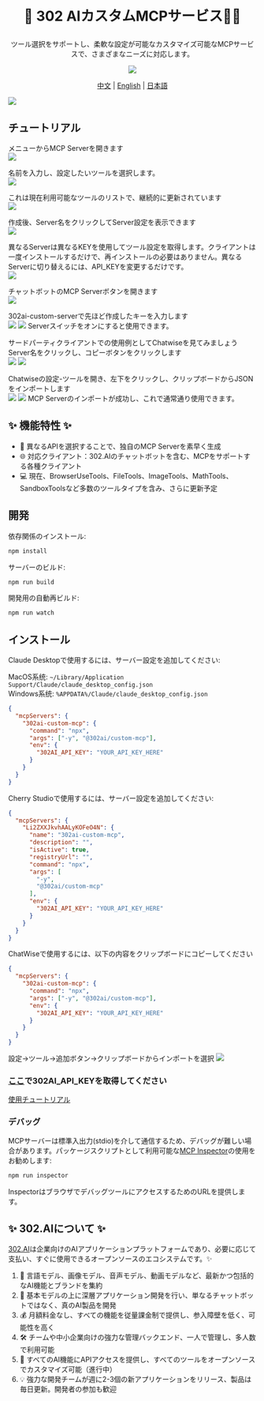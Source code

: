 # <p align="center">🤖 302 AIカスタムMCPサービス🚀✨</p>

<p align="center">ツール選択をサポートし、柔軟な設定が可能なカスタマイズ可能なMCPサービスで、さまざまなニーズに対応します。</p>

<p align="center"><a href="https://www.npmjs.com/package/@302ai/custom-mcp" target="blank"><img src="https://file.302.ai/gpt/imgs/github/20250102/72a57c4263944b73bf521830878ae39a.png" /></a></p >

<p align="center"><a href="README_zh.md">中文</a> | <a href="README.md">English</a> | <a href="README_ja.md">日本語</a></p>

![](docs/302_AI_Custom_MCP_Server_jp.png) 

## チュートリアル
メニューからMCP Serverを開きます   
![](docs/302_AI_Custom_MCP_Server_screenshot_01.png)     

名前を入力し、設定したいツールを選択します。   
![](docs/302_AI_Custom_MCP_Server_screenshot_02.png)

これは現在利用可能なツールのリストで、継続的に更新されています   
![](docs/302_AI_Custom_MCP_Server_screenshot_03.png)

作成後、Server名をクリックしてServer設定を表示できます   
![](docs/302_AI_Custom_MCP_Server_screenshot_04.png)

異なるServerは異なるKEYを使用してツール設定を取得します。クライアントは一度インストールするだけで、再インストールの必要はありません。異なるServerに切り替えるには、API_KEYを変更するだけです。    
![](docs/302_AI_Custom_MCP_Server_screenshot_05.png)

チャットボットのMCP Serverボタンを開きます   
![](docs/302_AI_Custom_MCP_Server_screenshot_06.png)

302ai-custom-serverで先ほど作成したキーを入力します    
![](docs/302_AI_Custom_MCP_Server_screenshot_07.png)
![](docs/302_AI_Custom_MCP_Server_screenshot_08.png)
Serverスイッチをオンにすると使用できます。  

サードパーティクライアントでの使用例としてChatwiseを見てみましょう
Server名をクリックし、コピーボタンをクリックします    
![](docs/302_AI_Custom_MCP_Server_screenshot_09.png)
![](docs/302_AI_Custom_MCP_Server_screenshot_10.png)

Chatwiseの設定-ツールを開き、左下をクリックし、クリップボードからJSONをインポートします   
![](docs/302_AI_Custom_MCP_Server_screenshot_11.png)
![](docs/302_AI_Custom_MCP_Server_screenshot_12.png)
MCP Serverのインポートが成功し、これで通常通り使用できます。

## ✨ 機能特性 ✨
- 🔧 異なるAPIを選択することで、独自のMCP Serverを素早く生成
- 🌐 対応クライアント：302.AIのチャットボットを含む、MCPをサポートする各種クライアント
- 💻 現在、BrowserUseTools、FileTools、ImageTools、MathTools、SandboxToolsなど多数のツールタイプを含み、さらに更新予定

## 開発

依存関係のインストール:

```bash
npm install
```

サーバーのビルド:

```bash
npm run build
```

開発用の自動再ビルド:

```bash
npm run watch
```

## インストール

Claude Desktopで使用するには、サーバー設定を追加してください:

MacOS系统: `~/Library/Application Support/Claude/claude_desktop_config.json`    
Windows系统: `%APPDATA%/Claude/claude_desktop_config.json`

```json
{
  "mcpServers": {
    "302ai-custom-mcp": {
      "command": "npx",
      "args": ["-y", "@302ai/custom-mcp"],
      "env": {
        "302AI_API_KEY": "YOUR_API_KEY_HERE"
      }
    }
  }
}
```

Cherry Studioで使用するには、サーバー設定を追加してください:

```json
{
  "mcpServers": {
    "Li2ZXXJkvhAALyKOFeO4N": {
      "name": "302ai-custom-mcp",
      "description": "",
      "isActive": true,
      "registryUrl": "",
      "command": "npx",
      "args": [
        "-y",
        "@302ai/custom-mcp"
      ],
      "env": {
        "302AI_API_KEY": "YOUR_API_KEY_HERE"
      }
    }
  }
}
```

ChatWiseで使用するには、以下の内容をクリップボードにコピーしてください
```json
{
  "mcpServers": {
    "302ai-custom-mcp": {
      "command": "npx",
      "args": ["-y", "@302ai/custom-mcp"],
      "env": {
        "302AI_API_KEY": "YOUR_API_KEY_HERE"
      }
    }
  }
}
```

設定->ツール->追加ボタン->クリップボードからインポートを選択
![](docs/302_AI_Custom_MCP_Server_jp_screenshot_13.jpg)

### [ここ](https://dash.302.ai/apis/mcp-server)で302AI_API_KEYを取得してください
[使用チュートリアル](https://help.302.ai/docs/MCP-Server-de-shi-yong)

### デバッグ

MCPサーバーは標準入出力(stdio)を介して通信するため、デバッグが難しい場合があります。パッケージスクリプトとして利用可能な[MCP Inspector](https://github.com/modelcontextprotocol/inspector)の使用をお勧めします:

```bash
npm run inspector
```

InspectorはブラウザでデバッグツールにアクセスするためのURLを提供します。

## ✨ 302.AIについて ✨
[302.AI](https://302.ai/ja/)は企業向けのAIアプリケーションプラットフォームであり、必要に応じて支払い、すぐに使用できるオープンソースのエコシステムです。✨
1. 🧠 言語モデル、画像モデル、音声モデル、動画モデルなど、最新かつ包括的なAI機能とブランドを集約
2. 🚀 基本モデルの上に深層アプリケーション開発を行い、単なるチャットボットではなく、真のAI製品を開発
3. 💰 月額料金なし、すべての機能を従量課金制で提供し、参入障壁を低く、可能性を高く
4. 🛠 チームや中小企業向けの強力な管理バックエンド、一人で管理し、多人数で利用可能
5. 🔗 すべてのAI機能にAPIアクセスを提供し、すべてのツールをオープンソースでカスタマイズ可能（進行中）
6. 💡 強力な開発チームが週に2-3個の新アプリケーションをリリース、製品は毎日更新。開発者の参加も歓迎